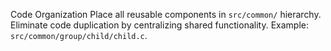 Code Organization
Place all reusable components in `src/common/` hierarchy. Eliminate code duplication by centralizing shared functionality. Example: `src/common/group/child/child.c`.
